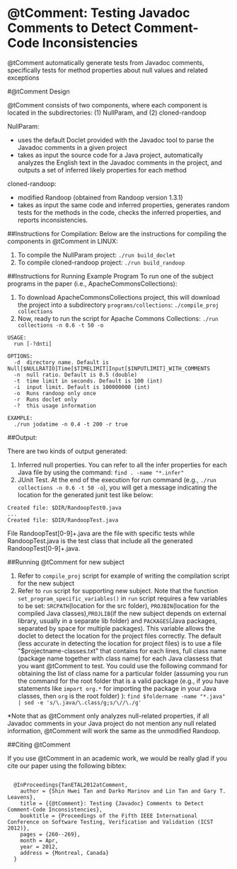 # @tComment: Testing Javadoc Comments to Detect Comment-Code Inconsistencies

@tComment automatically generate tests from Javadoc  comments,  specifically  tests for method  properties about null values and related exceptions

#@tComment Design 

@tComment consists of two components, where each component is located in the subdirectories: (1) NullParam, and (2) cloned-randoop

NullParam:
- uses the default Doclet provided with the Javadoc tool to parse the Javadoc comments in a given project
- takes as input the source code for a Java project, automatically analyzes the English text in
the Javadoc comments in the project, and outputs a set of inferred likely properties for each method

cloned-randoop:
- modified Randoop (obtained from Randoop version 1.3.1)
- takes as input the same code and inferred properties, generates random tests for the methods in the code, checks the inferred properties, and reports inconsistencies.

##Instructions for Compilation: 
Below are the instructions for compiling the components in @tComment in LINUX:

1. To compile the NullParam project: `./run build_doclet`
2. To compile cloned-randoop project: `./run build_randoop`

##Instructions for Running Example Program
To run one of the subject programs in the paper (i.e., ApacheCommonsCollections):

1. To download ApacheCommonsCollections project, this will download the project into a subdirectory `programs/collections`: `./compile_proj collections`
2. Now, ready to run the script for Apache Commons Collections: `./run collections -n 0.6 -t 50 -o`

```
USAGE:
  run [-?dnti]

OPTIONS:
  -d  directory name. Default is Null[$NULLRATIO]Time[$TIMELIMIT]Input[$INPUTLIMIT]_WITH_COMMENTS
  -n  null ratio. Default is 0.5 (double)
  -t  time limit in seconds. Default is 100 (int)
  -i  input limit. Default is 100000000 (int)
  -o  Runs randoop only once
  -r  Runs doclet only
  -?  this usage information

EXAMPLE:
  ./run jodatime -n 0.4 -t 200 -r true
```

##Output:

There are two kinds of output generated:

1. Inferred null properties. You can refer to all the infer properties for each Java file by using the command: `find . -name "*.infer"`  
2. JUnit Test. At the end of the execution for run command (e.g., `./run collections -n 0.6 -t 50 -o`), you will get a message indicating the location for the generated junit test like below:

```
Created file: $DIR/RandoopTest0.java
...
Created file: $DIR/RandoopTest.java
```

File RandoopTest[0-9]+.java are the file with specific tests while RandoopTest.java is the test class that include all the generated RandoopTest[0-9]+.java.

##Running @tComment for new subject
1. Refer to `compile_proj` script for example of writing the compilation script for the new subject
2. Refer to `run` script for supporting new subject. Note that the function `set_program_specific_variables()` in `run` script requires a few variables to be set: `SRCPATH`(location for the src folder), `PROJBIN`(location for the compiled Java classes),`PROJLIB`(if the new subject depends on external library, usually in a separate lib folder) and `PACKAGES`(Java packages, separated by space for multiple packages). This variable allows the doclet to detect the location for the project files correctly. The default (less accurate in detecting the location for project files) is to use a file "$projectname-classes.txt" that contains for each lines, full class name (package name together with class name) for each Java classess that you want @tComment to test. You could use the following command for obtaining the list of class name for a particular folder (assuming you run the command for the root folder that is a valid package (e.g., if you have statements like `import org.*` for importing the package in your Java classes, then `org` is the root folder) ):
`find $foldername -name "*.java" | sed -e 's/\.java/\.class/g;s/\//\./g'`


*Note that as @tComment only analyzes null-related properties, if all Javadoc comments in your Java project do not mention any null related information, @tComment will work the same as the unmodified Randoop.

##Citing @tComment

If you use @tComment in an academic work, we would be really glad if you cite our paper using the following bibtex:

```

  @InProceedings{TanETAL2012atComment,
    author = {Shin Hwei Tan and Darko Marinov and Lin Tan and Gary T. Leavens},
    title = {{@tComment}: Testing {Javadoc} Comments to Detect Comment-Code Inconsistencies},
    booktitle = {Proceedings of the Fifth IEEE International Conference on Software Testing, Verification and Validation (ICST 2012)},
    pages = {260--269},
    month = Apr,
    year = 2012,
    address = {Montreal, Canada}
  }
```

